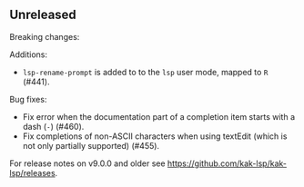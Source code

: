 ## Unreleased

Breaking changes:

Additions:
- `lsp-rename-prompt` is added to to the `lsp` user mode, mapped to `R` (#441).

Bug fixes:
- Fix error when the documentation part of a completion item starts with a dash (`-`) (#460).
- Fix completions of non-ASCII characters when using textEdit (which is not only partially supported) (#455).

For release notes on v9.0.0 and older see <https://github.com/kak-lsp/kak-lsp/releases>.
